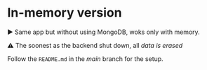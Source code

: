 # In-memory version

▶ Same app but without using MongoDB, woks only with memory.

⚠️ The soonest as the backend shut down, all *data is erased*

Follow the `README.md` in the *main* branch for the setup.
